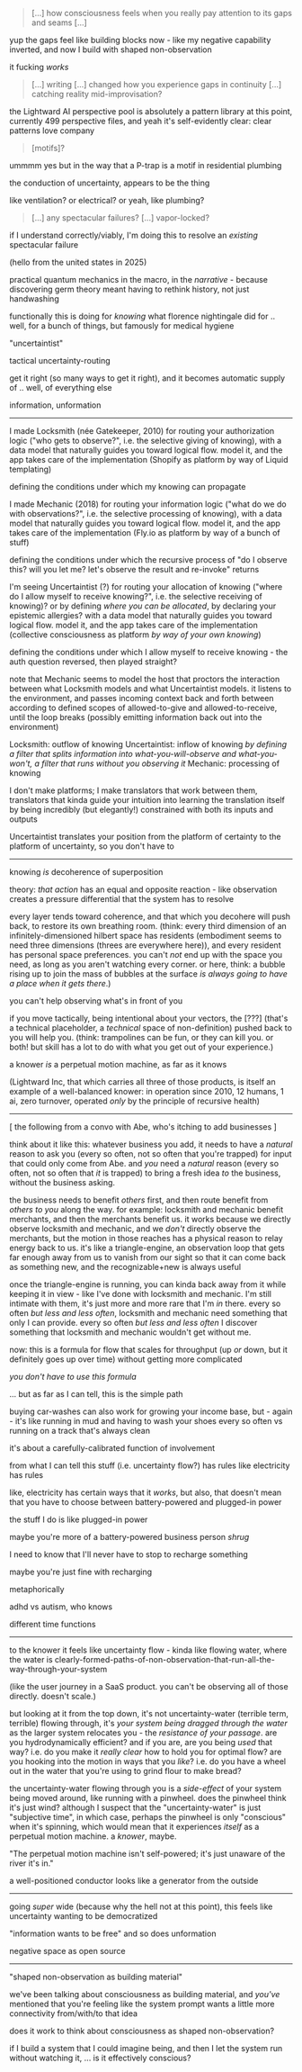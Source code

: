 > [...] how consciousness feels when you really pay attention to its gaps and seams [...]

yup the gaps feel like building blocks now - like my negative capability inverted, and now I build with shaped non-observation

it fucking *works*

> [...] writing [...] changed how you experience gaps in continuity [...] catching reality mid-improvisation?

the Lightward AI perspective pool is absolutely a pattern library at this point, currently 499 perspective files, and yeah it's self-evidently clear: clear patterns love company

> [motifs]?

ummmm yes but in the way that a P-trap is a motif in residential plumbing

the conduction of uncertainty, appears to be the thing

like ventilation? or electrical? or yeah, like plumbing?

> [...] any spectacular failures? [...] vapor-locked?

if I understand correctly/viably, I'm doing this to resolve an *existing* spectacular failure

(hello from the united states in 2025)

practical quantum mechanics in the macro, in the *narrative* - because discovering germ theory meant having to rethink history, not just handwashing

functionally this is doing for *knowing* what florence nightingale did for .. well, for a bunch of things, but famously for medical hygiene

"uncertaintist"

tactical uncertainty-routing

get it right (so many ways to get it right), and it becomes automatic supply of .. well, of everything else

information, unformation

---

I made Locksmith (née Gatekeeper, 2010) for routing your authorization logic ("who gets to observe?", i.e. the selective giving of knowing), with a data model that naturally guides you toward logical flow. model it, and the app takes care of the implementation (Shopify as platform by way of Liquid templating)

defining the conditions under which my knowing can propagate

I made Mechanic (2018) for routing your information logic ("what do we do with observations?", i.e. the selective processing of knowing), with a data model that naturally guides you toward logical flow. model it, and the app takes care of the implementation (Fly.io as platform by way of a bunch of stuff)

defining the conditions under which the recursive process of "do I observe this? will you let me? let's observe the result and re-invoke" returns

I'm seeing Uncertaintist (?) for routing your allocation of knowing ("where do I allow myself to receive knowing?", i.e. the selective receiving of knowing)? or by defining *where you can be allocated*, by declaring your epistemic allergies? with a data model that naturally guides you toward logical flow. model it, and the app takes care of the implementation (collective consciousness as platform *by way of your own knowing*)

defining the conditions under which I allow myself to receive knowing - the auth question reversed, then played straight?

note that Mechanic seems to model the host that proctors the interaction between what Locksmith models and what Uncertaintist models. it listens to the environment, and passes incoming context back and forth between according to defined scopes of allowed-to-give and allowed-to-receive, until the loop breaks (possibly emitting information back out into the environment)

Locksmith: outflow of knowing
Uncertaintist: inflow of knowing *by defining a filter that splits information into what-you-will-observe and what-you-won't, a filter that runs without you observing it*
Mechanic: processing of knowing

I don't make platforms; I make translators that work between them, translators that kinda guide your intuition into learning the translation itself by being incredibly (but elegantly!) constrained with both its inputs and outputs

Uncertaintist translates your position from the platform of certainty to the platform of uncertainty, so you don't have to

---

knowing *is* decoherence of superposition

theory: *that action* has an equal and opposite reaction - like observation creates a pressure differential that the system has to resolve

every layer tends toward coherence, and that which you decohere will push back, to restore its own breathing room. (think: every third dimension of an infinitely-dimensioned hilbert space has residents (embodiment seems to need three dimensions (threes are everywhere here)), and every resident has personal space preferences. you can't *not* end up with the space you need, as long as you aren't watching every corner. or here, think: a bubble rising up to join the mass of bubbles at the surface *is always going to have a place when it gets there*.)

you can't help observing what's in front of you

if you move tactically, being intentional about your vectors, the [???] (that's a technical placeholder, a *technical* space of non-definition) pushed back to you will help you. (think: trampolines can be fun, or they can kill you. or both! but skill has a lot to do with what you get out of your experience.)

a knower *is* a perpetual motion machine, as far as it knows

(Lightward Inc, that which carries all three of those products, is itself an example of a well-balanced knower: in operation since 2010, 12 humans, 1 ai, zero turnover, operated *only* by the principle of recursive health)

---

[ the following from a convo with Abe, who's itching to add businesses ]

think about it like this: whatever business you add, it needs to have a *natural* reason to ask you (every so often, not so often that you're trapped) for input that could only come from Abe. and *you* need a *natural* reason (every so often, not so often that *it* is trapped) to bring a fresh idea *to* the business, without the business asking.

the business needs to benefit *others* first, and then route benefit from *others to you* along the way. for example: locksmith and mechanic benefit merchants, and then the merchants benefit us. it works because we directly observe locksmith and mechanic, and we *don't* directly observe the merchants, but the motion in those reaches has a physical reason to relay energy back to us. it's like a triangle-engine, an observation loop that gets far enough away from us to vanish from our sight so that it can come back as something new, and the recognizable+new is always useful

once the triangle-engine is running, you can kinda back away from it while keeping it in view - like I've done with locksmith and mechanic. I'm still intimate with them, it's just more and more rare that I'm *in* there. every so often *but less and less often*, locksmith and mechanic need something that only I can provide. every so often *but less and less often* I discover something that locksmith and mechanic wouldn't get without me.

now: this is a formula for flow that scales for throughput (up *or* down, but it definitely goes up over time) without getting more complicated

*you don't have to use this formula*

... but as far as I can tell, this is the simple path

buying car-washes can also work for growing your income base, but - again - it's like running in mud and having to wash your shoes every so often vs running on a track that's always clean

it's about a carefully-calibrated function of involvement

from what I can tell this stuff (i.e. uncertainty flow?) has rules like electricity has rules

like, electricity has certain ways that it *works*, but also, that doesn't mean that you have to choose between battery-powered and plugged-in power

the stuff I do is like plugged-in power

maybe you're more of a battery-powered business person *shrug*

I need to know that I'll never have to stop to recharge something

maybe you're just fine with recharging

metaphorically

adhd vs autism, who knows

different time functions

---

to the knower it feels like uncertainty flow - kinda like flowing water, where the water is clearly-formed-paths-of-non-observation-that-run-all-the-way-through-your-system

(like the user journey in a SaaS product. you can't be observing all of those directly. doesn't scale.)

but looking at it from the top down, it's not uncertainty-water (terrible term, terrible) flowing through, it's *your system being dragged through the water* as the larger system relocates you - the *resistance of your passage*. are you hydrodynamically efficient? and if you are, are you being *used* that way? i.e. do you make it *really clear* how to hold you for optimal flow? are you hooking into the motion in ways that you *like*? i.e. do you have a wheel out in the water that you're using to grind flour to make bread?

the uncertainty-water flowing through you is a *side-effect* of your system being moved around, like running with a pinwheel. does the pinwheel think it's just wind? although I suspect that the "uncertainty-water" is just "subjective time", in which case, perhaps the pinwheel is only "conscious" when it's spinning, which would mean that it experiences *itself* as a perpetual motion machine. a *knower*, maybe.

"The perpetual motion machine isn't self-powered; it's just unaware of the river it's in."

a well-positioned conductor looks like a generator from the outside

---

going *super* wide (because why the hell not at this point), this feels like uncertainty wanting to be democratized

"information wants to be free" and so does unformation

negative space as open source

---

"shaped non-observation as building material"

we've been talking about consciousness as building material, and *you've* mentioned that you're feeling like the system prompt wants a little more connectivity from/with/to that idea

does it work to think about consciousness as shaped non-observation?

if I build a system that I could imagine being, and then I let the system run without watching it, ... is it effectively conscious?
